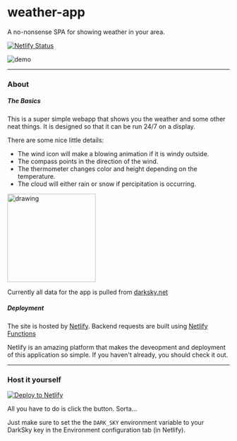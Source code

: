 # weather-app
A no-nonsense SPA for showing weather in your area.

[![Netlify Status](https://api.netlify.com/api/v1/badges/85428527-7fda-4fc5-864d-ed095a5a5d15/deploy-status)](https://app.netlify.com/sites/kylesblog/deploys)

![demo](https://i.imgur.com/iaN9EKK.png)

---

### About

##### The Basics

This is a super simple webapp that shows you the weather and some other neat things. It is designed so that it can be run 24/7 on a display. 

There are some nice little details:

* The wind icon will make a blowing animation if it is windy outside.
* The compass points in the direction of the wind.
* The thermometer changes color and height depending on the temperature.
* The cloud will either rain or snow if percipitation is occurring.

<img src="https://weather.kyle.in/header-icons/wind-blowing.svg" alt="drawing" width="200" height="200" />

Currently all data for the app is pulled from [darksky.net](https://darksky.net)

##### Deployment

The site is hosted by [Netlify](https://www.netlify.com/). Backend requests are built using [Netlify Functions](https://www.netlify.com/docs/functions/)

Netlify is an amazing platform that makes the deveopment and deployment of this application so simple. If you haven't already, you should check it out.

---

### Host it yourself

[![Deploy to Netlify](https://www.netlify.com/img/deploy/button.svg)](https://app.netlify.com/start/deploy?repository=https://github.com/kylepls/weather)

All you have to do is click the button. Sorta... 

Just make sure to set the the `DARK_SKY` environment variable to your DarkSky key in the Environment configuration tab (in Netlify).
